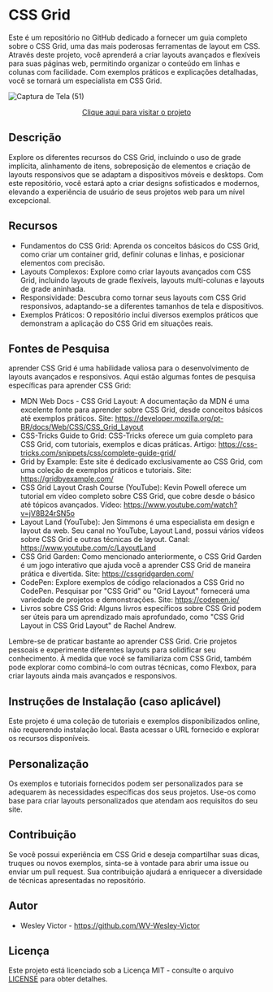 # CSS Grid
 Este é um repositório no GitHub dedicado a fornecer um guia completo sobre o CSS Grid, uma das mais poderosas ferramentas de layout em CSS. Através deste projeto, você aprenderá a criar layouts avançados e flexíveis para suas páginas web, permitindo organizar o conteúdo em linhas e colunas com facilidade. Com exemplos práticos e explicações detalhadas, você se tornará um especialista em CSS Grid.
 
![Captura de Tela (51)](https://github.com/WV-Wesley-Victor/CSS-Grid/assets/137107062/953443f9-1fe6-4e99-a645-240e3aca4594)
<p align="center">
  <a href="https://wv-wesley-victor.github.io/CSS-Grid/" target="_blank">Clique aqui para visitar o projeto</a>
</p>

## Descrição 
Explore os diferentes recursos do CSS Grid, incluindo o uso de grade implícita, alinhamento de itens, sobreposição de elementos e criação de layouts responsivos que se adaptam a dispositivos móveis e desktops. Com este repositório, você estará apto a criar designs sofisticados e modernos, elevando a experiência de usuário de seus projetos web para um nível excepcional.

## Recursos
* Fundamentos do CSS Grid: Aprenda os conceitos básicos do CSS Grid, como criar um container grid, definir colunas e linhas, e posicionar elementos com precisão.
* Layouts Complexos: Explore como criar layouts avançados com CSS Grid, incluindo layouts de grade flexíveis, layouts multi-colunas e layouts de grade aninhada.
* Responsividade: Descubra como tornar seus layouts com CSS Grid responsivos, adaptando-se a diferentes tamanhos de tela e dispositivos.
* Exemplos Práticos: O repositório inclui diversos exemplos práticos que demonstram a aplicação do CSS Grid em situações reais.

## Fontes de Pesquisa
aprender CSS Grid é uma habilidade valiosa para o desenvolvimento de layouts avançados e responsivos. Aqui estão algumas fontes de pesquisa específicas para aprender CSS Grid:

* MDN Web Docs - CSS Grid Layout: A documentação da MDN é uma excelente fonte para aprender sobre CSS Grid, desde conceitos básicos até exemplos práticos.
Site: https://developer.mozilla.org/pt-BR/docs/Web/CSS/CSS_Grid_Layout
* CSS-Tricks Guide to Grid: CSS-Tricks oferece um guia completo para CSS Grid, com tutoriais, exemplos e dicas práticas.
Artigo: https://css-tricks.com/snippets/css/complete-guide-grid/
* Grid by Example: Este site é dedicado exclusivamente ao CSS Grid, com uma coleção de exemplos práticos e tutoriais.
Site: https://gridbyexample.com/
* CSS Grid Layout Crash Course (YouTube): Kevin Powell oferece um tutorial em vídeo completo sobre CSS Grid, que cobre desde o básico até tópicos avançados.
Vídeo: https://www.youtube.com/watch?v=jV8B24rSN5o
* Layout Land (YouTube): Jen Simmons é uma especialista em design e layout da web. Seu canal no YouTube, Layout Land, possui vários vídeos sobre CSS Grid e outras técnicas de layout.
Canal: https://www.youtube.com/c/LayoutLand
* CSS Grid Garden: Como mencionado anteriormente, o CSS Grid Garden é um jogo interativo que ajuda você a aprender CSS Grid de maneira prática e divertida.
Site: https://cssgridgarden.com/
* CodePen: Explore exemplos de código relacionados a CSS Grid no CodePen. Pesquisar por "CSS Grid" ou "Grid Layout" fornecerá uma variedade de projetos e demonstrações.
Site: https://codepen.io/
* Livros sobre CSS Grid: Alguns livros específicos sobre CSS Grid podem ser úteis para um aprendizado mais aprofundado, como "CSS Grid Layout in CSS Grid Layout" de Rachel Andrew.

Lembre-se de praticar bastante ao aprender CSS Grid. Crie projetos pessoais e experimente diferentes layouts para solidificar seu conhecimento. À medida que você se familiariza com CSS Grid, também pode explorar como combiná-lo com outras técnicas, como Flexbox, para criar layouts ainda mais avançados e responsivos.

## Instruções de Instalação (caso aplicável)
Este projeto é uma coleção de tutoriais e exemplos disponibilizados online, não requerendo instalação local. Basta acessar o URL fornecido e explorar os recursos disponíveis.

## Personalização
Os exemplos e tutoriais fornecidos podem ser personalizados para se adequarem às necessidades específicas dos seus projetos. Use-os como base para criar layouts personalizados que atendam aos requisitos do seu site.

## Contribuição
Se você possui experiência em CSS Grid e deseja compartilhar suas dicas, truques ou novos exemplos, sinta-se à vontade para abrir uma issue ou enviar um pull request. Sua contribuição ajudará a enriquecer a diversidade de técnicas apresentadas no repositório.

## Autor
* Wesley Victor - https://github.com/WV-Wesley-Victor

## Licença
Este projeto está licenciado sob a Licença MIT - consulte o arquivo [LICENSE](LICENSE)  para obter detalhes.

